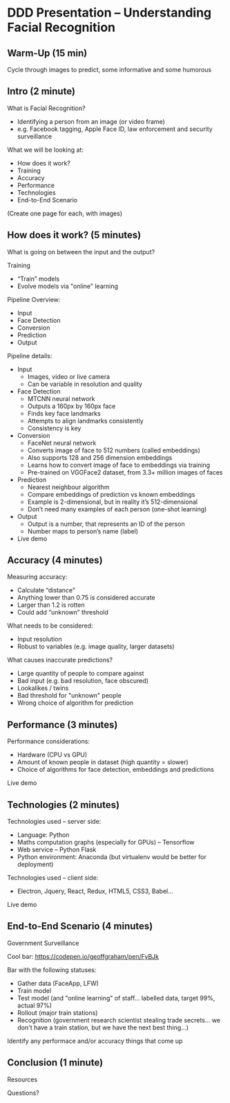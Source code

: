# DDD Presentation – Understanding Facial Recognition

## Warm-Up (15 min)
Cycle through images to predict, some informative and some humorous

## Intro (2 minute)
What is Facial Recognition?
* Identifying a person from an image (or video frame)
* e.g. Facebook tagging, Apple Face ID, law enforcement and security surveillance

What we will be looking at:
* How does it work?
* Training
* Accuracy
* Performance
* Technologies
* End-to-End Scenario

(Create one page for each, with images)

## How does it work? (5 minutes)
What is going on between the input and the output?

Training
* “Train” models
* Evolve models via "online" learning

Pipeline Overview:
* Input
* Face Detection
* Conversion
* Prediction
* Output

Pipeline details:
* Input
    * Images, video or live camera
    * Can be variable in resolution and quality
* Face Detection
    * MTCNN neural network
    * Outputs a 160px by 160px face
    * Finds key face landmarks
    * Attempts to align landmarks consistently
    * Consistency is key
* Conversion
    * FaceNet neural network
    * Converts image of face to 512 numbers (called embeddings)
    * Also supports 128 and 256 dimension embeddings
    * Learns how to convert image of face to embeddings via training
    * Pre-trained on VGGFace2 dataset, from 3.3+ million images of faces
* Prediction
    * Nearest neighbour algorithm
    * Compare embeddings of prediction vs known embeddings
    * Example is 2-dimensional, but in reality it’s 512-dimensional
    * Don’t need many examples of each person (one-shot learning)
* Output
    * Output is a number, that represents an ID of the person
    * Number maps to person’s name (label)
* Live demo



## Accuracy (4 minutes)
Measuring accuracy:
* Calculate “distance”
* Anything lower than 0.75 is considered accurate
* Larger than 1.2 is rotten
* Could add “unknown” threshold

What needs to be considered:
* Input resolution
* Robust to variables (e.g. image quality, larger datasets)

What causes inaccurate predictions?
* Large quantity of people to compare against
* Bad input (e.g. bad resolution, face obscured)
* Lookalikes / twins
* Bad threshold for "unknown" people
* Wrong choice of algorithm for prediction

## Performance (3 minutes)
Performance considerations:
* Hardware (CPU vs GPU)
* Amount of known people in dataset (high quantity = slower)
* Choice of algorithms for face detection, embeddings and predictions

Live demo

## Technologies (2 minutes)
Technologies used – server side:
* Language: Python
* Maths computation graphs (especially for GPUs) – Tensorflow
* Web service – Python Flask
* Python environment: Anaconda (but virtualenv would be better for deployment)

Technologies used – client side:
* Electron, Jquery, React, Redux, HTML5, CSS3, Babel…

Live demo

## End-to-End Scenario (4 minutes)
Government Surveillance

Cool bar:
https://codepen.io/geoffgraham/pen/FyBJk

Bar with the following statuses:
* Gather data (FaceApp, LFW)
* Train model
* Test model (and "online learning" of staff... labelled data, target 99%, actual 97%)
* Rollout (major train stations)
* Recognition (government research scientist stealing trade secrets... we don't have a train station, but we have the next best thing...)

Identify any performace and/or accuracy things that come up

## Conclusion (1 minute)
Resources

Questions?


